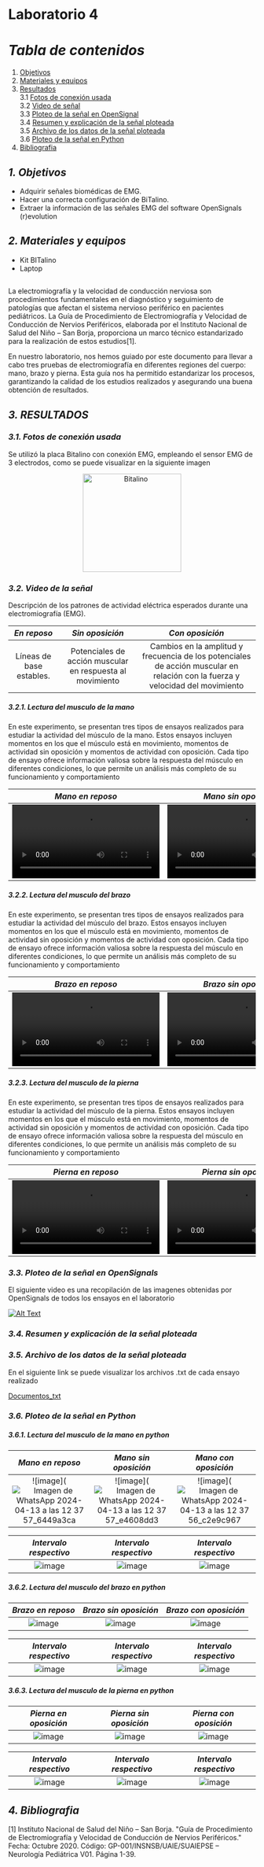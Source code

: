 

# Laboratorio 4

# *Tabla de contenidos*

1. [Objetivos](#id1)
2. [Materiales y equipos](#id2)
3. [Resultados](#id3)\
     3.1 [Fotos de conexión usada](#id4)\
     3.2 [Video de señal](#id5)\
     3.3 [Ploteo de la señal en OpenSignal](#id6)\
     3.4 [Resumen y explicación de la señal ploteada](#id7)\
     3.5 [Archivo de los datos de la señal ploteada](#id8)\
     3.6 [Ploteo de la señal en Python](#id9)
4. [Bibliografia](#id10)
   
## *1. Objetivos* <a name="id1"></a>
* Adquirir señales biomédicas de EMG.
* Hacer una correcta configuración de BiTalino.
* Extraer la información de las señales EMG del software OpenSignals (r)evolution

## *2. Materiales y equipos* <a name="id2"></a>
* Kit BITalino
* Laptop  


##
La electromiografía y la velocidad de conducción nerviosa son procedimientos fundamentales en el diagnóstico y seguimiento de patologías que afectan el sistema nervioso periférico en pacientes pediátricos. La Guía de Procedimiento de Electromiografía y Velocidad de Conducción de Nervios Periféricos, elaborada por el Instituto Nacional de Salud del Niño – San Borja, proporciona un marco técnico estandarizado para la realización de estos estudios[1]. 

En nuestro laboratorio, nos hemos guiado por este documento para llevar a cabo tres pruebas de electromiografía en diferentes regiones del cuerpo: mano, brazo y pierna. Esta guía nos ha permitido estandarizar los procesos, garantizando la calidad de los estudios realizados y asegurando una buena obtención de resultados.
##

## *3. RESULTADOS* <a name="id3"></a>

### *3.1. Fotos de conexión usada* <a name="id4"></a>
Se utilizó la placa Bitalino con conexión EMG, empleando el sensor EMG de 3 electrodos, como se puede visualizar en la siguiente imagen 

<p align="center">
  <img src="https://github.com/MariaZubiate/isb_2024_gh82/assets/164455359/be068f65-d8cb-4049-86eb-769473c3d3de" alt="Bitalino" width="200">
</p>



### *3.2. Video de la señal* <a name="id5"></a>

Descripción de los patrones de actividad eléctrica esperados durante una electromiografía (EMG).

|  *En reposo*  | *Sin oposición* | *Con oposición* |
|:------------:|:---------------:|:------------:|
|Líneas de base estables.|Potenciales de acción muscular en respuesta al movimiento|Cambios en la amplitud y frecuencia de los potenciales de acción muscular en relación con la fuerza y velocidad del movimiento|

##### 3.2.1. Lectura del musculo de la mano

En este experimento, se presentan tres tipos de ensayos realizados para estudiar la actividad del músculo de la mano. Estos ensayos incluyen momentos en los que el músculo está en movimiento, momentos de actividad sin oposición y momentos de actividad con oposición. Cada tipo de ensayo ofrece información valiosa sobre la respuesta del músculo en diferentes condiciones, lo que permite un análisis más completo de su funcionamiento y comportamiento

|  *Mano en reposo*  | *Mano sin oposición* | *Mano con oposición* |
|:------------:|:---------------:|:------------:|
|<video src="https://github.com/MariaZubiate/isb_2024_gh82/assets/164455359/992c45ce-b300-4fde-93e4-c8b830b24b83"></video>|<video src="https://github.com/MariaZubiate/isb_2024_gh82/assets/164455359/2f7bf97c-3a95-4edb-8198-c4461e802a22"></video>|<video src="https://github.com/MariaZubiate/isb_2024_gh82/assets/164455359/965ca49e-ba45-41da-9031-d3ccff87b05c"></video>|



##### 3.2.2. Lectura del musculo del brazo

En este experimento, se presentan tres tipos de ensayos realizados para estudiar la actividad del músculo del brazo. Estos ensayos incluyen momentos en los que el músculo está en movimiento, momentos de actividad sin oposición y momentos de actividad con oposición. Cada tipo de ensayo ofrece información valiosa sobre la respuesta del músculo en diferentes condiciones, lo que permite un análisis más completo de su funcionamiento y comportamiento

|  *Brazo en reposo*  | *Brazo sin oposición* | *Brazo con oposición* |
|:------------:|:---------------:|:------------:|
|<video src="https://github.com/MariaZubiate/isb_2024_gh82/assets/164455359/3f7f49c2-6be4-4870-a7e8-eceb64c939a5"></video>|<video src="https://github.com/MariaZubiate/isb_2024_gh82/assets/164455359/584f563d-ff11-4118-9ac6-21e6ea6a8d99"></video>|<video src="https://github.com/MariaZubiate/isb_2024_gh82/assets/164455359/8cfe8ff7-a35b-416f-97b7-32faa4c2a6cb"></video>|

 

##### 3.2.3. Lectura del musculo de la pierna

En este experimento, se presentan tres tipos de ensayos realizados para estudiar la actividad del músculo de la pierna. Estos ensayos incluyen momentos en los que el músculo está en movimiento, momentos de actividad sin oposición y momentos de actividad con oposición. Cada tipo de ensayo ofrece información valiosa sobre la respuesta del músculo en diferentes condiciones, lo que permite un análisis más completo de su funcionamiento y comportamiento

|  *Pierna en reposo*  | *Pierna sin oposición* | *Pierna con oposición* |
|:------------:|:---------------:|:------------:|
|<video src="https://github.com/MariaZubiate/isb_2024_gh82/assets/164455359/1605be48-11b0-41d0-848f-ce09309d112d"></video>|<video src="https://github.com/MariaZubiate/isb_2024_gh82/assets/164455359/dfba9255-2c5c-4456-888c-cf01668151e9"></video>|<video src="https://github.com/MariaZubiate/isb_2024_gh82/assets/164455359/677f8032-84da-4d45-aebb-cef48d437505"></video>|

 
 
### *3.3. Ploteo de la señal en OpenSignals* <a name="id6"></a> 

El siguiente video es una recopilación de las imagenes obtenidas por OpenSignals de todos los ensayos en el laboratorio

[![Alt Text](http://img.youtube.com/vi/Wbo8ktPWpFk/0.jpg)](https://youtu.be/Wbo8ktPWpFk)



### *3.4. Resumen y explicación de la señal ploteada* <a name="id7"></a> 


### *3.5. Archivo de los datos de la señal ploteada* <a name="id8"></a> 

En el siguiente link se puede visualizar los archivos .txt de cada ensayo realizado

[Documentos_txt](./Documentos_txt)

### *3.6. Ploteo de la señal en Python* <a name="id9"></a> 
##### 3.6.1. Lectura del musculo de la mano en python

|  *Mano en reposo*  | *Mano sin oposición* | *Mano con oposición* |
|:------------:|:---------------:|:------------:|
|![image](![Imagen de WhatsApp 2024-04-13 a las 12 37 57_6449a3ca](https://github.com/MariaZubiate/isb_2024_gh82/assets/43424450/569b5a43-5ecf-42f3-b509-c3f8efcb7069)|![image](![Imagen de WhatsApp 2024-04-13 a las 12 37 57_e4608dd3](https://github.com/MariaZubiate/isb_2024_gh82/assets/43424450/2643fa36-83a5-447a-a1b3-378377ce2b84)|![image](![Imagen de WhatsApp 2024-04-13 a las 12 37 56_c2e9c967](https://github.com/MariaZubiate/isb_2024_gh82/assets/43424450/bfcf89ae-2e88-483b-bd2c-a7768be47260)|

|  *Intervalo respectivo*  | *Intervalo respectivo* | *Intervalo respectivo* |
|:------------:|:---------------:|:------------:|
|![image](https://github.com/MariaZubiate/isb_2024_gh82/assets/164455359/cd7e29b1-d61b-4be6-befa-e061fe3a6ad7)|![image](https://github.com/MariaZubiate/isb_2024_gh82/assets/164455359/97120fc9-2a07-488a-acd9-81c31a551415)|![image](https://github.com/MariaZubiate/isb_2024_gh82/assets/164455359/3f64e938-6199-4083-a62c-741eb4a157a7)|

##### 3.6.2. Lectura del musculo del brazo en python

|  *Brazo en reposo*  | *Brazo sin oposición* | *Brazo con oposición* |
|:------------:|:---------------:|:------------:|
|![image](https://github.com/MariaZubiate/isb_2024_gh82/assets/164455359/cd7e29b1-d61b-4be6-befa-e061fe3a6ad7)|![image](https://github.com/MariaZubiate/isb_2024_gh82/assets/164455359/97120fc9-2a07-488a-acd9-81c31a551415)|![image](https://github.com/MariaZubiate/isb_2024_gh82/assets/164455359/3f64e938-6199-4083-a62c-741eb4a157a7)|

|  *Intervalo respectivo*  | *Intervalo respectivo* | *Intervalo respectivo* |
|:------------:|:---------------:|:------------:|
|![image](https://github.com/MariaZubiate/isb_2024_gh82/assets/164455359/cd7e29b1-d61b-4be6-befa-e061fe3a6ad7)|![image](https://github.com/MariaZubiate/isb_2024_gh82/assets/164455359/97120fc9-2a07-488a-acd9-81c31a551415)|![image](https://github.com/MariaZubiate/isb_2024_gh82/assets/164455359/3f64e938-6199-4083-a62c-741eb4a157a7)|

##### 3.6.3. Lectura del musculo de la pierna en python

|  *Pierna en oposición*  | *Pierna sin oposición* | *Pierna con oposición* |
|:------------:|:---------------:|:------------:|
|![image](https://github.com/MariaZubiate/isb_2024_gh82/assets/164455359/cd7e29b1-d61b-4be6-befa-e061fe3a6ad7)|![image](https://github.com/MariaZubiate/isb_2024_gh82/assets/164455359/97120fc9-2a07-488a-acd9-81c31a551415)|![image](https://github.com/MariaZubiate/isb_2024_gh82/assets/164455359/3f64e938-6199-4083-a62c-741eb4a157a7)|

|  *Intervalo respectivo*  | *Intervalo respectivo* | *Intervalo respectivo* |
|:------------:|:---------------:|:------------:|
|![image](https://github.com/MariaZubiate/isb_2024_gh82/assets/164455359/cd7e29b1-d61b-4be6-befa-e061fe3a6ad7)|![image](https://github.com/MariaZubiate/isb_2024_gh82/assets/164455359/97120fc9-2a07-488a-acd9-81c31a551415)|![image](https://github.com/MariaZubiate/isb_2024_gh82/assets/164455359/3f64e938-6199-4083-a62c-741eb4a157a7)|
 
   
## *4. Bibliografia* <a name="id10"></a>

[1] Instituto Nacional de Salud del Niño – San Borja. "Guía de Procedimiento de Electromiografía y Velocidad de Conducción de Nervios Periféricos." Fecha: Octubre 2020. Código: GP-001/INSNSB/UAIE/SUAIEPSE – Neurología Pediátrica V01. Página 1-39.



